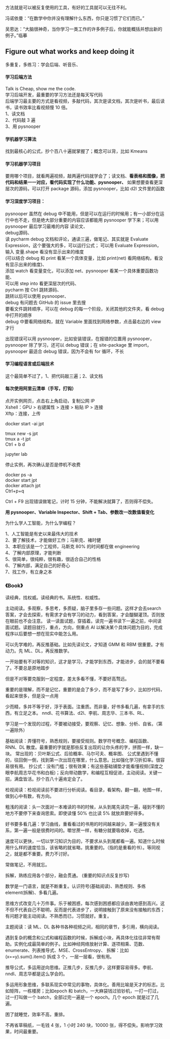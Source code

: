 
方法就是可以被反复使用的工具，有好的工具就可以无往不利。  

冯诺依曼：“在数学中你并没有理解什么东西，你只是习惯了它们而已。”  

吴恩达：“大脑很神奇，当你学习一类工作的许多例子后，你就能概括并想出新的例子。”临摹  

## Figure out what works and keep doing it  
多重复，多练习：学会后端、听音乐、  



#### 学习后端方法  
Talk is Cheap, show me the code.  
学习后端开发，最重要的学习方法还是每天写代码  
后端学习最主要的方式是看视频，多敲代码，其次是读文档，其次是听书，最后读书，读书效率比看视频慢 10 倍。  
1、读文档  
2、代码敲 3 遍  
3、用 pysnooper  



#### 学机器学习算法
找到最核心的公式，抄个百八十遍就掌握了；概念可以背，比如 Kmeans    

#### 学习机器学习项目
要用哪个项目，就看两遍视频，敲两遍代码就学会了；读文档、**看表格和图像，把代码和结果一一对应，看代码实现了什么功能、pysnooper、** 如果想要查看更深层次的源码，可以打开 package 源码，添加 pysnooper，比如 d2l 文件里的函数  

#### 学习深度学习项目：
pysnooper 虽然在 debug 中不能用，但是可以在运行的时候用；有一小部分在运行中也不走，但是绝大部分重要的内容应该都能用 pysnooper 学下来；可以用 pysnooper 最后学习最难的内容
读论文、  
debug源码、  
读 pycharm debug 文档和评论，通读三遍，做笔记、其实就是 Evaluate Expression，这个要强大的多，可以运行公式； 
可以用 Evaluate Expression，输入 变量.shape 看没有显示出来的维度  
(可以结合 debug 和 print 看某一个具体变量，比如 print(net) 看网络结构，看没有显示出来的维度)、  
添加 watch 看变量变化，可以添加 net、pysnooper 看某一个具体重要函数功能、  
可以用 step into 看更深层次的代码、  
pycharm 按 Ctrl 跳转源码、  
跳转以后可以使用 pysnooper、  
debug 有问题去 GitHub 的 issue 里去搜  
要看文件跳转顺序，可以在 debug 的每一个阶段，关闭其他的文件夹，看 debug 中打开的顺序  
debug 中要看网络结构，就在 Variable 里面找到网络参数，点击最右边的 view 才行  

出现错误可以用 pysnooper，比如安装错误，在报错的位置用 pysnooper，pysnooper 除了学习，还可以 debug 错误；在 site-package 里 import，pysnooper 最适合 debug 错误，因为不会有 for 循环，不长   

#### 学习编程语言或后端技术

这个最简单不过了，1、把代码敲三遍；2、读文档  


#### 每次使用阿里云清单（手写，打钩）
点开实例网页，点击右上角启动，复制公网 IP  
Xshell：GPU > 右键属性 > 连接 > 粘贴 IP > 连接  
Xftp：连接，上传  

docker start -ai jpt  

tmux new -s jpt  
tmux a -t jpt  
Ctrl + b d  

jupyter lab  

停止实例，再次确认是否是停机不收费  



docker ps -a  
docker start jpt  
docker attach jpt  
Ctrl+p+q  



Ctrl + F9 出现错误做笔记，计时 15 分钟，不能解决就算了，否则得不偿失。  

**用 pysnooper、Variable Inspector、Shift + Tab、参数改一改数值看变化**  


为什么学人工智能，为什么学编程？  

1、人工智能是有史以来最伟大的技术  
2、要了解技术，才能做好工作；马斯克、褚时健  
3、本职应该是一个工程师，马斯克 80% 的时间都在做 engineering  
4、了解内部原理，才能判断  
5、很简单，很纯粹，很有趣，很适合自己的性格  
6、了解内部，满足自己的好奇心  
7、找工作，有立身之本  




### 《Book》
读经典，找权威。读经典的书。系统性、权威性。

主动阅读。多观察，多思考，多质疑，脑子里多存一些问题。这样才会去search答案，才会去探索，有需求才会有学习的动力，看到答案，才会醍醐灌顶。否则放在眼前也不会注意。
读一读面试题，穿插着。读完一遍书读下一遍之前，中间读面试题。读题目就行，重点，方向，侧重点
AI 以解决某个具体问题为目的，完成程序以后要想一想在现实中能怎么用。

可以先学难的，再反推基础。比如先读论文，才知道 GMM 和 RBM 很重要。才有动力。先 ML、DL，再反推数学。

一开始要有不对等的知识，这才是学习，才能学到东西，才能进步，会的就不要看了。不要总是原地踏步

但是不对等要克服到一定程度，差太多看不懂，不要好高骛远。

重要的是理解，而不是记忆，重要的是会了多少，而不是写了多少，比如抄代码，看起来很多，但是没一点用

少而精，多并不等于好，浮于表面。注重质。而非量，好书多看几遍，有拿手的东西，有立足之本。
nndl、花书算法、d2l、李航、周志华、三本书、RL、

学习是一个发现的过程，不要被动接受，要观察、记忆、想象、分析、自省。（第一遍除外）

基础阅读：弄懂符号，熟悉规则，要接受规则。数学符号概念、编程函数、RNN、DL 散度。最重要的字就是那些反复出现的让你头疼的字，拼图一样，缺一块。
常出现的：贝叶斯公式、后验概率、马尔可夫、概率图、
公式里遇到不懂的，往回倒一倒，找到第一次出现在哪里，什么意思。比如强化学习折扣率。很容易很有用。
抄公式：没有门槛；很有效果；有这些基础铺垫才能看懂视频(深度之眼李航周志华花书和白板)；反向带动数学，和编程互相促进，主动阅读。关键一招，满盘皆活。抄个百八十遍肯定会了。

检视阅读：检视阅读前不要进行分析阅读。看目录，看架构，翻一翻，地图一样，做到心中有数，有方向。

粗浅的阅读：头一次面对一本难读的书的时候，从头到尾先读完一遍，碰到不懂的地方不要停下来查询思索。即使读懂 50% 也比读 5% 就放弃要好得多。

好书要多看几遍：学习曲线，重看看过的书用的时间越来越少。第一遍慢没有关系，第一遍一般是很费时间的。嚼甘蔗一样，有糖分就要吸收掉，吃透。

速度可以更快，一切以学习知识为目的，不要求从头到尾都看一遍。知道什么时候用什么样的速度恰当，该省略的就省略，挑重要的。（指的是重看的书）。等同视之，就是都不重要。费力不讨好。

常做笔记，不用就忘。

拆解，熟练应用各个部分，融会贯通。
(重要的知识点反复抄写)

数学是一门语言，就是不断重复。认识符号(基础阅读)、熟悉规则、多练 element(拆解)、多看几遍。

思维方式改变几十万件事。乐于被困惑，每次感到困惑都应该由衷地感到高兴。这不但不代表自己不聪明，反而是代表进步了，说明接触到了原来没有接触的东西；有问题才能主动阅读。不熟悉而已，习惯就好。重复。

主题阅读：读 ML、DL 各种书各种视频之间，相同的章节，多引用，横向阅读。

遇到复杂的概念和公式和编程函数的时候，拆解成小块，再具体化往往非常有帮助。实例化成最简单的例子。比如神经网络放射计算、逐项相乘、范数、enumerate、列表推导式、MSE、CrossEntropy、
拆解：比如 (x==y).sum().item() 拆成 3 个，一层一层看，很有用。

推导公式，多运用逆向思维。正推几步，反推几步，这样要容易得多。李航、nndl、周志华都是这么学会的。

多运用形象思维，多联系现实中常见的事物，具体化。善用比喻是天才的标志。比如矩阵，一栋楼房；比如epoch 和 batch，一大麻袋钱过验钞机，一打一打过，过一打叫做一个 batch，全部过完一遍是一个 epoch。几个 epoch 就是过了几遍。

困了就睡觉，效率不高，重排。

不再省草稿纸，一毛钱 4 张，1 小时 240 块，10000 张，得不偿失。影响学习效果，时间最重要。  
